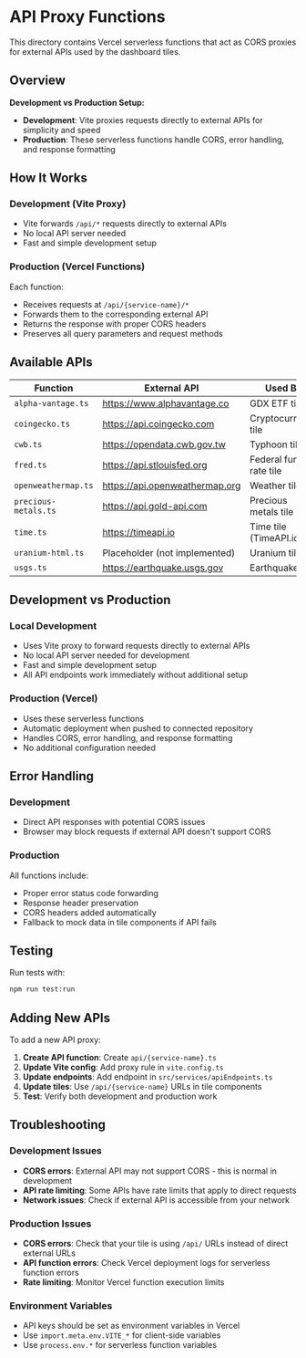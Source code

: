 # API Proxy Functions

This directory contains Vercel serverless functions that act as CORS proxies for external APIs used by the dashboard tiles.

## Overview

**Development vs Production Setup:**

- **Development**: Vite proxies requests directly to external APIs for simplicity and speed
- **Production**: These serverless functions handle CORS, error handling, and response formatting

## How It Works

### Development (Vite Proxy)

- Vite forwards `/api/*` requests directly to external APIs
- No local API server needed
- Fast and simple development setup

### Production (Vercel Functions)

Each function:

- Receives requests at `/api/{service-name}/*`
- Forwards them to the corresponding external API
- Returns the response with proper CORS headers
- Preserves all query parameters and request methods

## Available APIs

| Function             | External API                   | Used By                 | Status |
| -------------------- | ------------------------------ | ----------------------- | ------ |
| `alpha-vantage.ts`   | https://www.alphavantage.co    | GDX ETF tile            | ✅     |
| `coingecko.ts`       | https://api.coingecko.com      | Cryptocurrency tile     | ✅     |
| `cwb.ts`             | https://opendata.cwb.gov.tw    | Typhoon tile            | ✅     |
| `fred.ts`            | https://api.stlouisfed.org     | Federal funds rate tile | ✅     |
| `openweathermap.ts`  | https://api.openweathermap.org | Weather tile            | ✅     |
| `precious-metals.ts` | https://api.gold-api.com       | Precious metals tile    | ✅     |
| `time.ts`            | https://timeapi.io             | Time tile (TimeAPI.io)  | ✅     |
| `uranium-html.ts`    | Placeholder (not implemented)  | Uranium tile            | ⚠️     |
| `usgs.ts`            | https://earthquake.usgs.gov    | Earthquake tile         | ✅     |

## Development vs Production

### Local Development

- Uses Vite proxy to forward requests directly to external APIs
- No local API server needed for development
- Fast and simple development setup
- All API endpoints work immediately without additional setup

### Production (Vercel)

- Uses these serverless functions
- Automatic deployment when pushed to connected repository
- Handles CORS, error handling, and response formatting
- No additional configuration needed

## Error Handling

### Development

- Direct API responses with potential CORS issues
- Browser may block requests if external API doesn't support CORS

### Production

All functions include:

- Proper error status code forwarding
- Response header preservation
- CORS headers added automatically
- Fallback to mock data in tile components if API fails

## Testing

Run tests with:

```bash
npm run test:run
```

## Adding New APIs

To add a new API proxy:

1. **Create API function**: Create `api/{service-name}.ts`
2. **Update Vite config**: Add proxy rule in `vite.config.ts`
3. **Update endpoints**: Add endpoint in `src/services/apiEndpoints.ts`
4. **Update tiles**: Use `/api/{service-name}` URLs in tile components
5. **Test**: Verify both development and production work

## Troubleshooting

### Development Issues

- **CORS errors**: External API may not support CORS - this is normal in development
- **API rate limiting**: Some APIs have rate limits that apply to direct requests
- **Network issues**: Check if external API is accessible from your network

### Production Issues

- **CORS errors**: Check that your tile is using `/api/` URLs instead of direct external URLs
- **API function errors**: Check Vercel deployment logs for serverless function errors
- **Rate limiting**: Monitor Vercel function execution limits

### Environment Variables

- API keys should be set as environment variables in Vercel
- Use `import.meta.env.VITE_*` for client-side variables
- Use `process.env.*` for serverless function variables
